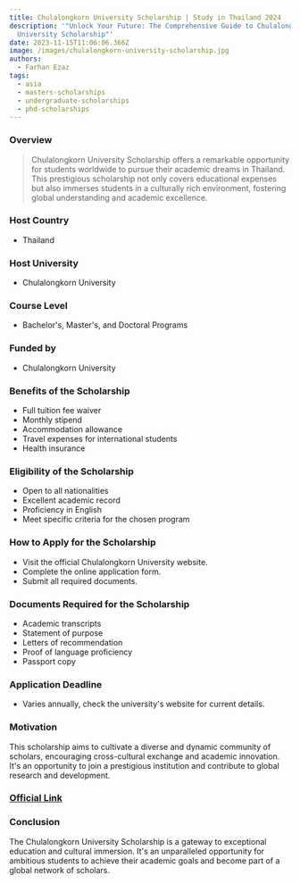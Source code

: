 ```yaml
---
title: Chulalongkorn University Scholarship | Study in Thailand 2024
description: '"Unlock Your Future: The Comprehensive Guide to Chulalongkorn
  University Scholarship"'
date: 2023-11-15T11:06:06.366Z
image: /images/chulalongkorn-university-scholarship.jpg
authors:
  - Farhan Ezaz
tags:
  - asia
  - masters-scholarships
  - undergraduate-scholarships
  - phd-scholarships
---
```



### Overview

> Chulalongkorn University Scholarship offers a remarkable opportunity for students worldwide to pursue their academic dreams in Thailand. This prestigious scholarship not only covers educational expenses but also immerses students in a culturally rich environment, fostering global understanding and academic excellence.

### Host Country

* Thailand

### Host University

* Chulalongkorn University

### Course Level

* Bachelor's, Master's, and Doctoral Programs

### Funded by

* Chulalongkorn University

### Benefits of the Scholarship

* Full tuition fee waiver
* Monthly stipend
* Accommodation allowance
* Travel expenses for international students
* Health insurance

### Eligibility of the Scholarship

* Open to all nationalities
* Excellent academic record
* Proficiency in English
* Meet specific criteria for the chosen program

### How to Apply for the Scholarship

* Visit the official Chulalongkorn University website.
* Complete the online application form.
* Submit all required documents.

### Documents Required for the Scholarship

* Academic transcripts
* Statement of purpose
* Letters of recommendation
* Proof of language proficiency
* Passport copy

### Application Deadline

* Varies annually, check the university's website for current details.

### Motivation

This scholarship aims to cultivate a diverse and dynamic community of scholars, encouraging cross-cultural exchange and academic innovation. It's an opportunity to join a prestigious institution and contribute to global research and development.



### [O﻿fficial Link](https://academic.chula.ac.th/other/international)

### Conclusion

The Chulalongkorn University Scholarship is a gateway to exceptional education and cultural immersion. It's an unparalleled opportunity for ambitious students to achieve their academic goals and become part of a global network of scholars.
